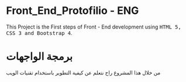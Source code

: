 # Front_End_Protofilio - ENG
This Project is the First steps of Front - End development using <kbd> HTML 5, CSS 3 and Bootstrap 4</kbd>.
# برمجة الواجهات
من خلال هذا المشروع راح نتعلم عن كيفية التطوير باستخدام تقنيات الويب 
